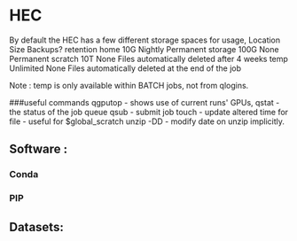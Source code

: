 # HEC 

By default the HEC has a few different storage spaces for usage, 
Location   Size     Backups?     retention
home	10G	Nightly	Permanent
storage	100G	None	Permanent
scratch	10T	None	Files automatically deleted after 4 weeks
temp	Unlimited	None	Files automatically deleted at the end of the job 

Note : temp is only available within BATCH jobs, not from qlogins. 


###useful commands
qgputop - shows use of current runs' GPUs,
qstat - the status of the job queue 
qsub - submit job
touch - update altered time for file - useful for $global_scratch 
unzip -DD  - modify date on unzip implicitly. 



## Software :

### Conda 

### PIP 

## Datasets:


